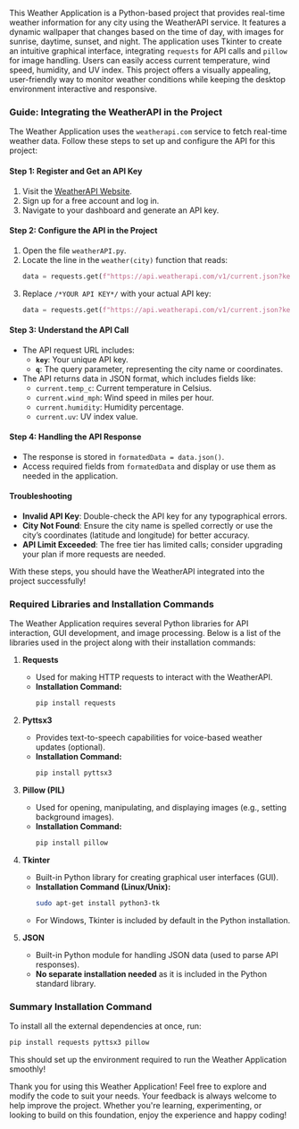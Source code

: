 This Weather Application is a Python-based project that provides real-time weather information for any city using the WeatherAPI service. It features a dynamic wallpaper that changes based on the time of day, with images for sunrise, daytime, sunset, and night. The application uses Tkinter to create an intuitive graphical interface, integrating `requests` for API calls and `pillow` for image handling. Users can easily access current temperature, wind speed, humidity, and UV index. This project offers a visually appealing, user-friendly way to monitor weather conditions while keeping the desktop environment interactive and responsive.



### Guide: Integrating the WeatherAPI in the Project

The Weather Application uses the `weatherapi.com` service to fetch real-time weather data. Follow these steps to set up and configure the API for this project:

#### Step 1: Register and Get an API Key
1. Visit the [WeatherAPI Website](https://www.weatherapi.com/).
2. Sign up for a free account and log in.
3. Navigate to your dashboard and generate an API key.

#### Step 2: Configure the API in the Project
1. Open the file `weatherAPI.py`.
2. Locate the line in the `weather(city)` function that reads:
   ```python
   data = requests.get(f"https://api.weatherapi.com/v1/current.json?key=/*YOUR API KEY*/&q={city}")
   ```
3. Replace `/*YOUR API KEY*/` with your actual API key:
   ```python
   data = requests.get(f"https://api.weatherapi.com/v1/current.json?key=YOUR_API_KEY&q={city}")
   ```

#### Step 3: Understand the API Call
- The API request URL includes:
  - **`key`**: Your unique API key.
  - **`q`**: The query parameter, representing the city name or coordinates.
- The API returns data in JSON format, which includes fields like:
  - `current.temp_c`: Current temperature in Celsius.
  - `current.wind_mph`: Wind speed in miles per hour.
  - `current.humidity`: Humidity percentage.
  - `current.uv`: UV index value.

#### Step 4: Handling the API Response
- The response is stored in `formatedData = data.json()`.
- Access required fields from `formatedData` and display or use them as needed in the application.

#### Troubleshooting
- **Invalid API Key**: Double-check the API key for any typographical errors.
- **City Not Found**: Ensure the city name is spelled correctly or use the city’s coordinates (latitude and longitude) for better accuracy.
- **API Limit Exceeded**: The free tier has limited calls; consider upgrading your plan if more requests are needed.

With these steps, you should have the WeatherAPI integrated into the project successfully!



### Required Libraries and Installation Commands

The Weather Application requires several Python libraries for API interaction, GUI development, and image processing. Below is a list of the libraries used in the project along with their installation commands:

1. **Requests**  
   - Used for making HTTP requests to interact with the WeatherAPI.
   - **Installation Command:**
     ```bash
     pip install requests
     ```

2. **Pyttsx3**  
   - Provides text-to-speech capabilities for voice-based weather updates (optional).
   - **Installation Command:**
     ```bash
     pip install pyttsx3
     ```

3. **Pillow (PIL)**  
   - Used for opening, manipulating, and displaying images (e.g., setting background images).
   - **Installation Command:**
     ```bash
     pip install pillow
     ```

4. **Tkinter**  
   - Built-in Python library for creating graphical user interfaces (GUI).
   - **Installation Command (Linux/Unix):**
     ```bash
     sudo apt-get install python3-tk
     ```
   - For Windows, Tkinter is included by default in the Python installation.

5. **JSON**  
   - Built-in Python module for handling JSON data (used to parse API responses).
   - **No separate installation needed** as it is included in the Python standard library.

### Summary Installation Command
To install all the external dependencies at once, run:
```bash
pip install requests pyttsx3 pillow
```

This should set up the environment required to run the Weather Application smoothly!




Thank you for using this Weather Application! Feel free to explore and modify the code to suit your needs. Your feedback is always welcome to help improve the project. Whether you're learning, experimenting, or looking to build on this foundation, enjoy the experience and happy coding!
